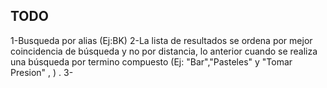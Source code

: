 TODO
-----------
1-Busqueda por alias (Ej:BK)
2-La lista de resultados se ordena por mejor coincidencia de búsqueda y no  por distancia, 
  lo anterior cuando se  realiza una búsqueda por termino compuesto (Ej: "Bar","Pasteles" y "Tomar Presion" , ) .
3-  
